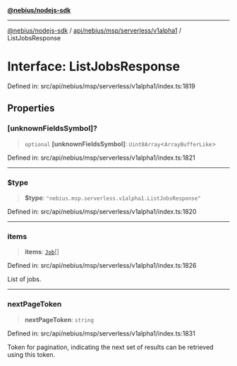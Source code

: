 [**@nebius/nodejs-sdk**](../../../../../../README.md)

---

[@nebius/nodejs-sdk](../../../../../../README.md) / [api/nebius/msp/serverless/v1alpha1](../README.md) / ListJobsResponse

# Interface: ListJobsResponse

Defined in: src/api/nebius/msp/serverless/v1alpha1/index.ts:1819

## Properties

### \[unknownFieldsSymbol\]?

> `optional` **\[unknownFieldsSymbol\]**: `Uint8Array`\<`ArrayBufferLike`\>

Defined in: src/api/nebius/msp/serverless/v1alpha1/index.ts:1821

---

### $type

> **$type**: `"nebius.msp.serverless.v1alpha1.ListJobsResponse"`

Defined in: src/api/nebius/msp/serverless/v1alpha1/index.ts:1820

---

### items

> **items**: [`Job`](Job.md)[]

Defined in: src/api/nebius/msp/serverless/v1alpha1/index.ts:1826

List of jobs.

---

### nextPageToken

> **nextPageToken**: `string`

Defined in: src/api/nebius/msp/serverless/v1alpha1/index.ts:1831

Token for pagination, indicating the next set of results can be retrieved using this token.
